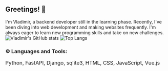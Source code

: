 ## Greetings! 👋

I'm Vladimir, a backend developer still in the learning phase. Recently, I've been diving into web development and making websites frequently. I'm always eager to learn new programming skills and take on new challenges.
<br />
![Vladimir's GitHub stats](https://github-readme-stats.vercel.app/api?username=Coder2287569013&show_icons=true&theme=transparent)
![Top Langs](https://github-readme-stats.vercel.app/api/top-langs/?username=Coder2287569013&layout=compact)
<br />
### ⚙️ Languages and Tools: 
<div style="font-size: 16px;">Python, FastAPI, Django, sqlite3, HTML, CSS, JavaScript, Vue.js</div>
